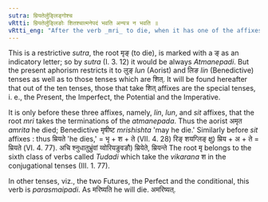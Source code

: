 ```yaml
---
sutra: म्रियतेर्लुङ्लिङ्गोश्च
vRtti: म्रियतेर्लुङ्लिङोः शितश्चात्मनेपदं भवति अन्यत्र न भवति ॥
vRtti_eng: "After the verb _mri_ to die, when it has one of the affixes having an indicatory श, as well as when it takes the affixes _lun_ (aorist (III 2. 110)) add _lin_ (Benedictive (III. 3. 159)) the _Atmanepada_ is used."
---
```

This is a restrictive _sutra_, the root मृङ् (to die), is marked with a ङ् as an indicatory letter; so by _sutra_ (I. 3. 12) it would be always _Atmanepadi_. But the present aphorism restricts it to लुङ् _lun_ (Aorist) and लिङ _lin_ (Benedictive) tenses as well as to those tenses which are शित्. It will be found hereafter that out of the ten tenses, those that take शित् affixes are the special tenses, i. e., the Present, the Imperfect, the Potential and the Imperative.

It is only before these three affixes, namely, _lin_, _lun_, and _sit_ affixes, that the root _mri_ takes the terminations of the _atmanepada_. Thus the aorist अमृत _amrita_ he died; Benedictive मृषीष्ट _mrishishta_ 'may he die.' Similarly before _sit_ affixes : thus म्रियते 'he dies,' = भृ + श + ते (VII. 4. 28) रिङ् शयग्लिङ् क्षु) म्रिय + अ + ते = म्रियते (VI. 4. 77). अचि श्नुधातुभ्रुंवां य्वोरियङुवङौ) म्रियेते, म्रियन्ते The root मृ belongs to the sixth class of verbs called _Tudadi_ which take the _vikarana_ श in the conjugational tenses (III. 1. 77).

In other tenses, viz., the two Futures, the Perfect and the conditional, this verb is _parasmaipadi_. As मरिष्यति he will die. अमरिष्यत्.
